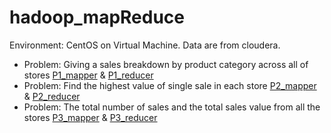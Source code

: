 hadoop_mapReduce
================

Environment: CentOS on Virtual Machine.
Data are from cloudera.

* Problem: Giving a sales breakdown by product category across all of stores
  [P1_mapper](/store_sales/P1_mapper.py) & [P1_reducer](/store_sales/P1_reducer.py)
* Problem: Find the highest value of single sale in each store
  [P2_mapper](/store_sales/P2_mapper.py) & [P2_reducer](/store_sales/P2_reducer.py)
* Problem: The total number of sales and the total sales value from all the stores
  [P3_mapper](/store_sales/P3_mapper.py) & [P3_reducer](/store_sales/P3_reducer.py)
